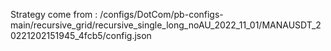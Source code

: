 Strategy come from : /configs/DotCom/pb-configs-main/recursive_grid/recursive_single_long_noAU_2022_11_01/MANAUSDT_20221202151945_4fcb5/config.json